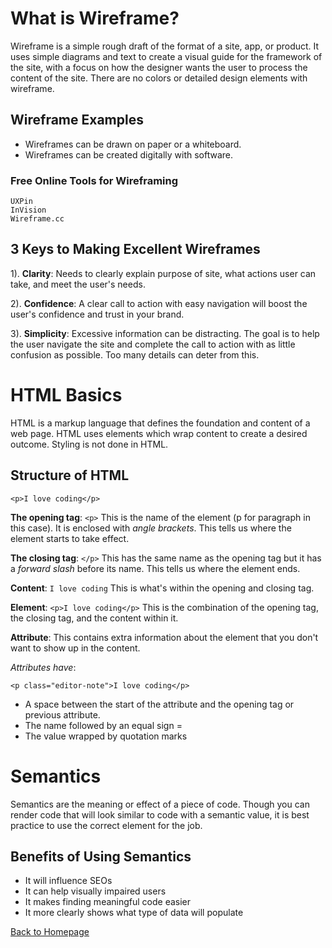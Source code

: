 # What is Wireframe?
Wireframe is a simple rough draft of the format of a site, app, or product. It uses simple diagrams and text to create a visual guide for the framework of the site, with a focus on how the designer wants the user to process the content of the site. There are no colors or detailed design elements with wireframe.

## Wireframe Examples
* Wireframes can be drawn on paper or a whiteboard. 
* Wireframes can be created digitally with software.

### Free Online Tools for Wireframing
```
UXPin
InVision
Wireframe.cc
```

## 3 Keys to Making Excellent Wireframes
1). **Clarity**:
  Needs to clearly explain purpose of site, what actions user can take, and meet the user's needs. 

2). **Confidence**:
  A clear call to action with easy navigation will boost the user's confidence and trust in your brand. 

3). **Simplicity**:
  Excessive information can be distracting. The goal is to help the user navigate the site and complete the call to action with as little confusion as possible. Too many details can deter from this. 

# HTML Basics
HTML is a markup language that defines the foundation and content of a web page. HTML uses elements which wrap content to create a desired outcome. Styling is not done in HTML.

## Structure of HTML

`<p>I love coding</p>`

**The opening tag**: `<p>` This is the name of the element (p for paragraph in this case). It is enclosed with *angle brackets*. This tells us where the element starts to take effect. 

**The closing tag**: `</p>` This has the same name as the opening tag but it has a *forward slash* before its name. This tells us where the element ends. 

**Content**: `I love coding` This is what's within the opening and closing tag.

**Element**: `<p>I love coding</p>` This is the combination of the opening tag, the closing tag, and the content within it. 

**Attribute**: This contains extra information about the element that you don't want to show up in the content. 

*Attributes have*:

`<p class="editor-note">I love coding</p>`

  * A space between the start of the attribute and the opening tag or previous attribute.
  * The name followed by an equal sign =
  * The value wrapped by quotation marks

# Semantics
Semantics are the meaning or effect of a piece of code. Though you can render code that will look similar to code with a semantic value, it is best practice to use the correct element for the job. 

## Benefits of Using Semantics
* It will influence SEOs
* It can help visually impaired users
* It makes finding meaningful code easier
* It more clearly shows what type of data will populate

[Back to Homepage](README.md)